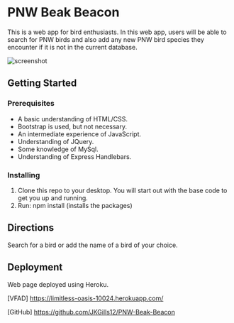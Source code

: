 # PNW Beak Beacon

This is a web app for bird enthusiasts. In this web app, users will be able to search for PNW birds and also add any new PNW bird species they encounter if it is not in the current database.

![screenshot](/public/img/pnw-beak.gif)
## Getting Started

### Prerequisites
* A basic understanding of HTML/CSS.
* Bootstrap is used, but not necessary.
* An intermediate experience of JavaScript.
* Understanding of JQuery.
* Some knowledge of MySql.
* Understanding of Express Handlebars.


### Installing

1) Clone this repo to your desktop.
You will start out with the base code to get you up and running.
2) Run: npm install (installs the packages)


## Directions
Search for a bird or add the name of a bird of your choice. 

## Deployment
Web page deployed using Heroku.

[VFAD] https://limitless-oasis-10024.herokuapp.com/

[GitHub] https://github.com/JKGills12/PNW-Beak-Beacon


